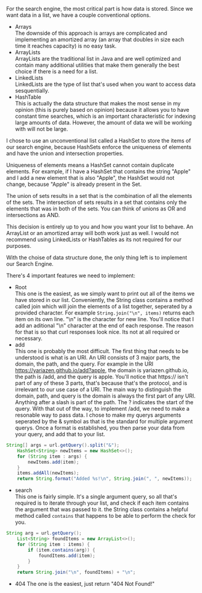 For the search engine, the most critical part is how data is stored. Since we want data in a list, we have a couple conventional options. 
- Arrays <br>
The downside of this approach is arrays are complicated and implementing an amortized array (an array that doubles in size each time it reaches capacity) is no easy task.
- ArrayLists <br>
ArrayLists are the traditional list in Java and are well optimized and contain many additional utilities that make them generally the best choice if there is a need for a list.
- LinkedLists <br>
LinkedLists are the type of list that's used when you want to access data sesquentially.
- HashTable <br>
This is actually the data structure that makes the most sense in my opinion (this is purely based on opinion) because it allows you to have constant time searches, which is an important characteristic for indexing large amounts of data. However, the amount of data we will be working with will not be large.

I chose to use an unconventional list called a HashSet to store the items of our search engine, because HashSets enforce the uniqueness of elements and have the union and intersection properties. 

Uniqueness of elements means a HashSet cannot contain duplicate elements. For example, if I have a HashSet that contains the string "Apple" and I add a new element that is also "Apple", the HashSet would not change, because "Apple" is already present in the Set.

The union of sets results in a set that is the combination of all the elements of the sets. The intersection of sets results in a set that contains only the elements that was in both of the sets. You can think of unions as OR and intersections as AND.

This decision is entirely up to you and how you want your list to behave. An ArrayList or an amortized array will both work just as well. I would not recommend using LinkedLists or HashTables as its not required for our purposes. 

With the choise of data structure done, the only thing left is to implement our Search Engine.

There's 4 important features we need to implement:
- Root <br>
This one is the easiest, as we simply want to print out all of the items we have stored in our list. Conveniently, the String class contains a method called join which will join the elements of a list together, seperated by a provided character. For example ```String.join("\n", items)``` returns each item on its own line. "\n" is the character for new line. You'll notice that I add an aditional "\n" character at the end of each response. The reason for that is so that curl responses look nice. Its not at all required or necessary.
- add <br>
This one is probably the most difficult. The first thing that needs to be understood is what is an URI. An URI consists of 3 major parts, the domain, the path, and the query.
For example in the URI https://yariazen.github.io/add?apple, the domain is yariazen.github.io, the path is /add, and the query is apple. You'll notice that https:// isn't part of any of these 3 parts, that's because that's the protocol, and is irrelevant to our use case of a URI. The main way to distinguish the domain, path, and query is the domain is always the first part of any URI. Anything after a slash is part of the path. The ? indicates the start of the query. With that out of the way, to implement /add, we need to make a resonable way to pass data. I chose to make my querys arguments seperated by the & symbol as that is the standard for multiple argument querys. Once a format is established, you then parse your data from your query, and add that to your list.
```java
String[] args = url.getQuery().split("&");
    HashSet<String> newItems = new HashSet<>();
    for (String item : args) {
        newItems.add(item);
    }
    items.addAll(newItems);
    return String.format("Added %s!\n", String.join(", ", newItems));
```
- search <br>
This one is fairly simple. It's a single argument query, so all that's required is to iterate through your list, and check if each item contains the argument that was passed to it. the String class contains a helpful method called ```contains``` that happens to be able to perform the check for you.
```java
String arg = url.getQuery();
    List<String> foundItems = new ArrayList<>();
    for (String item : items) {
        if (item.contains(arg)) {
            foundItems.add(item);
        }
    }
    return String.join("\n", foundItems) + "\n";
```
- 404
The one is the easiest, just return "404 Not Found!"